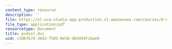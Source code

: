 ```yaml
---
content_type: resource
description: ''
file: https://ol-ocw-studio-app-production.s3.amazonaws.com/courses/8-821-string-theory-and-holographic-duality-fall-2014/c3d6fb7d30d2f5050e58db549dfcbae9_MIT8_821F14_pssol4.pdf
file_type: application/pdf
resourcetype: Document
title: ps4sol.dvi
uid: c3d6fb7d-30d2-f505-0e58-db549dfcbae9
---
```

